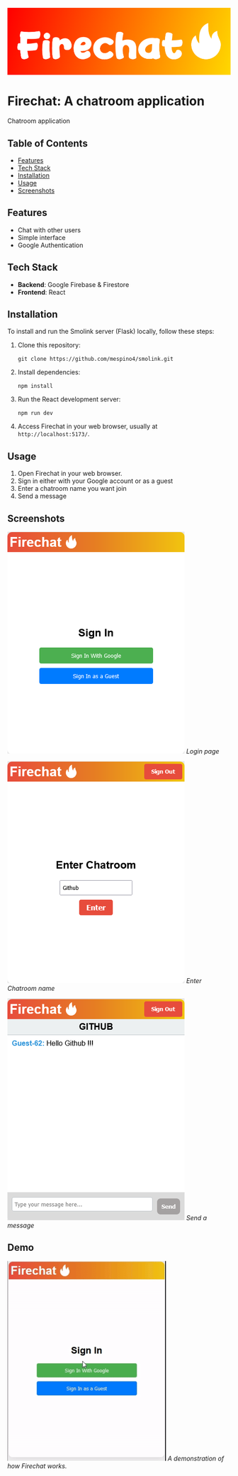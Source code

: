 ![Firechat Logo](images/firechatlogo.png)

# Firechat: A chatroom application
Chatroom application

## Table of Contents

- [Features](#features)
- [Tech Stack](#tech-stack)
- [Installation](#installation)
- [Usage](#usage)
- [Screenshots](#screenshots)

## Features
- Chat with other users
- Simple interface
- Google Authentication

## Tech Stack
- **Backend**: Google Firebase & Firestore
- **Frontend**: React

## Installation
To install and run the Smolink server (Flask) locally, follow these steps:
1. Clone this repository:
    ```
    git clone https://github.com/mespino4/smolink.git
    ```

2. Install dependencies:
    ```
    npm install
    ```

3. Run the React development server:
    ```
    npm run dev
    ```

4. Access Firechat in your web browser, usually at `http://localhost:5173/`.

## Usage
1. Open Firechat in your web browser.
2. Sign in either with your Google account or as a guest
3. Enter a chatroom name you want join
4. Send a message

## Screenshots

![Login](images/ss1.png)
*Login page*

![Enter Chatroom name](images/ss2.png)
*Enter Chatroom name*

![Send a message](images/ss3.png)
*Send a message*

## Demo

![Demo](images/firechatDemo.gif)
*A demonstration of how Firechat works.*
